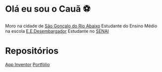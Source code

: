 # Olá eu sou o Cauã ⚽
Moro na cidade de [São Gonçalo do Rio Abaixo](https://goo.gl/maps/etERcqnJXW8XkgFT6)
Estudante do Ensino Médio na escola [E.E.Desembargador](https://goo.gl/maps/8L2dLtUFw6QAYGhD9)
Estudante no [SENAI](https://goo.gl/maps/8DCLBwCKCp5WEHwx6)
# Repositórios
[App Inventor](https://github.com/caualcruz/MEUS_PROJETOS_APPINVENTOR/tree/main/Assets)
[Portfólio](https://github.com/caualcruz/PORTFOLIO_SITE_CAUACRUZ)
